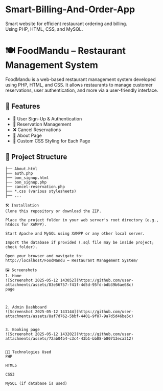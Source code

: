# Smart-Billing-And-Order-App
Smart website for efficient restaurant ordering and billing.
<br>
Using PHP, HTML, CSS, and MySQL.

# 🍽️ FoodMandu – Restaurant Management System

FoodMandu is a web-based restaurant management system developed using PHP, HTML, and CSS. It allows restaurants to manage customer reservations, user authentication, and more via a user-friendly interface.

## 🌟 Features

- 🔐 User Sign-Up & Authentication
- 📅 Reservation Management
- ❌ Cancel Reservations
- 📄 About Page
- 🎨 Custom CSS Styling for Each Page

## 📁 Project Structure

```plaintext
├── About.html
├── auth.php
├── bon_signup.html
├── bon_signup.php
├── cancel-reservation.php
├── *.css (various stylesheets)
├── ...

🛠️ Installation
Clone this repository or download the ZIP.

Place the project folder in your web server's root directory (e.g., htdocs for XAMPP).

Start Apache and MySQL using XAMPP or any other local server.

Import the database if provided (.sql file may be inside project; check folder).

Open your browser and navigate to:
http://localhost/FoodMandu – Restaurant Management System/

🖼️ Screenshots
1. Home
![Screenshot 2025-05-12 143052](https://github.com/user-attachments/assets/83e56757-f41f-4d5d-95fd-bdb39b6ae68c)
page



2. Admin Dashboard
![Screenshot 2025-05-12 143144](https://github.com/user-attachments/assets/8af7d762-5bbf-4401-9f87-9a7d5d46be5c)


3. Booking page
![Screenshot 2025-05-12 143202](https://github.com/user-attachments/assets/72ab04b4-c3c4-43b1-bb08-b80713eca312)


🧑‍💻 Technologies Used
PHP

HTML5

CSS3

MySQL (if database is used)




